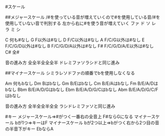 #スケール

##メジャースケール
/#を使っている音が増えていくので#を使用している音/#を使用していない音で判別する
左から右に#を使う音が増えていく
ファ ド ソ レ ラ ミ シ

C 何も#なし
G F以外は#なし
D F/C以外は#なし
A F/C/G以外は#なし
E F/C/G/D以外は#なし
B F/C/G/D/A以外は#なし
F# F/C/G/D/A/E以外は#なし
C# 全#

音の進み方
全全半全全全半
ドレミファソラシドと同じ進み

##マイナースケール
シミラレソドファの順番でbを使用しなくなる

Am 何もbなし
Dm Bはbなし
Gm B/Eはbなし
Cm B/E/Aはbなし
Fm B/E/A/Dはbなし
Bbm B/E/A/D/Gはbなし
Ebm B/E/A/D/G/Cはbなし
Abm B/E/A/D/G/C/Fはbなし

音の進み方
全半全全半全全
ラシドレミファソと同じ進み

 #キー
 メジャースケール⇒#がつく一番右の全音上 F#ならGになる
 マイナースケール bが1つ⇒キーはF
 マイナースケール bが2つ以上⇒bがつく右から2つ目の音の半音下がキー EbならA